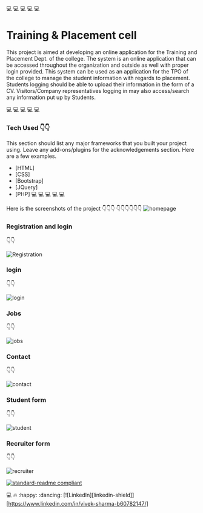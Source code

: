  :computer:	 :computer:	:computer:	 :computer:	:computer:	
# Training & Placement cell
<p align="center">

This project is aimed at developing an online application for the Training and Placement Dept. of the college. The system is an online application that can be accessed throughout the organization and outside as well with proper login provided. This system can be used as an application for the TPO of the college to manage the student information with regards to placement. Students logging should be able to upload their information in the form of a CV. Visitors/Company representatives logging in may also access/search any information put up by Students.
</p>

 :computer:	 :computer:	:computer:	 :computer:	:computer:	
### Tech Used :point_down::point_down:
This section should list any major frameworks that you built your project using. Leave any add-ons/plugins for the acknowledgements section. Here are a few examples.
* [HTML]
* [CSS]
* [Bootstrap]
* [JQuery]
* [PHP]
 :computer:	 :computer:	:computer:	 :computer:	:computer:	

Here is the screenshots of the project :point_down::point_down::point_down:
:point_down::point_down::point_down::point_down::point_down::point_down:
![homepage](https://github.com/vvksharrma/PlacementCell/blob/main/hometnp.png)

### Registration and login
:point_down::point_down:

![Registration](https://github.com/vvksharrma/PlacementCell/blob/main/registertnp.png)

### login 
:point_down::point_down:

![login](https://github.com/vvksharrma/PlacementCell/blob/main/login.png)

### Jobs
:point_down::point_down:

![jobs](https://github.com/vvksharrma/PlacementCell/blob/main/jobs.png)

### Contact
:point_down::point_down:

![contact](https://github.com/vvksharrma/PlacementCell/blob/main/contacttnp.png)

### Student form
:point_down::point_down:

![student](https://github.com/vvksharrma/PlacementCell/blob/main/studentinfo.png)

### Recruiter form
:point_down::point_down:

![recruiter](https://github.com/vvksharrma/PlacementCell/blob/main/recruiterinfo.png)

[![standard-readme compliant](https://img.shields.io/badge/readme%20style-standard-brightgreen.svg?style=flat-square)](https://github.com/RichardLitt/standard-readme)

:computer: :fire: :happy: :dancing:
[![LinkedIn][linkedin-shield]][https://www.linkedin.com/in/vivek-sharma-b60782147/]
